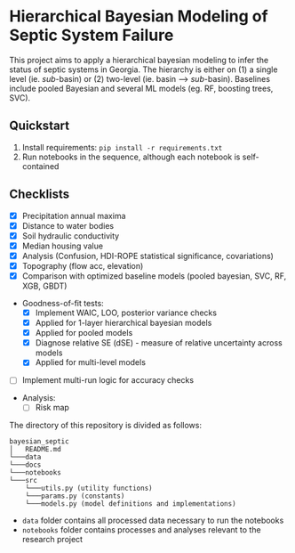 # Hierarchical Bayesian Modeling of Septic System Failure
This project aims to apply a hierarchical bayesian modeling to infer the status of septic systems in Georgia. The hierarchy is either on (1) a single level (ie. _sub_-basin) or (2) two-level (ie. basin --> _sub_-basin). Baselines include pooled Bayesian and several ML models (eg. RF, boosting trees, SVC). 

## Quickstart
1. Install requirements: `pip install -r requirements.txt`
2. Run notebooks in the sequence, although each notebook is self-contained

## Checklists
- [x] Precipitation annual maxima
- [x] Distance to water bodies
- [x] Soil hydraulic conductivity
- [x] Median housing value
- [x] Analysis (Confusion, HDI-ROPE statistical significance, covariations)
- [x] Topography (flow acc, elevation)
- [x] Comparison with optimized baseline models (pooled bayesian, SVC, RF, XGB, GBDT)
- Goodness-of-fit tests:
    - [x] Implement WAIC, LOO, posterior variance checks
    - [x] Applied for 1-layer hierarchical bayesian models
    - [x] Applied for pooled models
    - [x] Diagnose relative SE (dSE) - measure of relative uncertainty across models 
    - [x] Applied for multi-level models
- [ ] Implement multi-run logic for accuracy checks
- Analysis:
    - [ ] Risk map

The directory of this repository is divided as follows:
```
bayesian_septic
│   README.md    
└───data
└───docs
└───notebooks
└───src
    └───utils.py (utility functions)
    └───params.py (constants)
    └───models.py (model definitions and implementations)
```
- `data` folder contains all processed data necessary to run the notebooks
- `notebooks` folder contains processes and analyses relevant to the research project